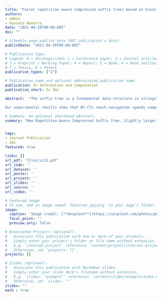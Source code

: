 ```yaml
---
title: "Faster repetition-aware compressed suffix trees based on block trees"
authors:
- admin
- Gonzalo Navarro
date: "2021-04-28T00:00:00Z"
doi: ""

# Schedule page publish date (NOT publication's date).
publishDate: "2021-04-28T00:00:00Z"

# Publication type.
# Legend: 0 = Uncategorized; 1 = Conference paper; 2 = Journal article;
# 3 = Preprint / Working Paper; 4 = Report; 5 = Book; 6 = Book section;
# 7 = Thesis; 8 = Patent
publication_types: ["2"]

# Publication name and optional abbreviated publication name.
publication: In Information and Computation
publication_short: In I&C

abstract:  "The suffix tree is a fundamental data structure in stringology, but its space usage, though linear, is an important problem in applications like Bioinformatics. We design and implement a new compressed suffix tree (CST) targeted to highly repetitive texts, such as large genomic collections of the same species. Our first contribution is to enhance the Block Tree, a data structure that captures the repetitiveness of its input sequence, to represent the topology of trees with large repeated subtrees. Our so-called Block-Tree Compressed Topology (BT-CT) data structure augments the Block Tree nodes with data that speeds up tree navigation. Our Block-Tree CST (BT-CST), in turn, uses the BT-CT to compress the topology of the suffix tree, and also replaces the sampling of the suffix array and its inverse with grammar- and/or Block-Tree-based representations of those arrays.

Our experimental results show that BT-CTs reach navigation speeds comparable to compact tree representations that are insensitive to repetitiveness, while using 2–10 times less space on the topologies of the suffix trees of repetitive collections. Our BT-CST is slightly larger than previous repetition-aware suffix trees based on grammar-compressed topologies, but outperforms them in time, often by orders of magnitude."

# Summary. An optional shortened abstract.
summary: "New Repetition-Aware Compressed Suffix Tree. Slightly larger than state-of-the-art, but outperforms them in time, often by orders of magnitude."


tags:
- Journal Publication
- I&C
featured: true

links: []
url_pdf: 'files/ic21.pdf'
url_code: ''
url_dataset: ''
url_poster: ''
url_project: ''
url_slides: ''
url_source: ''
url_video: ''

# Featured image
# To use, add an image named `featured.jpg/png` to your page's folder.
image:
  caption: 'Image credit: [**Unsplash**](https://unsplash.com/photos/pLCdAaMFLTE)'
  focal_point: ""
  preview_only: false

# Associated Projects (optional).
#   Associate this publication with one or more of your projects.
#   Simply enter your project's folder or file name without extension.
#   E.g. `internal-project` references `content/project/internal-project/index.md`.
#   Otherwise, set `projects: []`.
projects: []

# Slides (optional).
#   Associate this publication with Markdown slides.
#   Simply enter your slide deck's filename without extension.
#   E.g. `slides: "example"` references `content/slides/example/index.md`.
#   Otherwise, set `slides: ""`.
slides: ""
math : true
---
```

